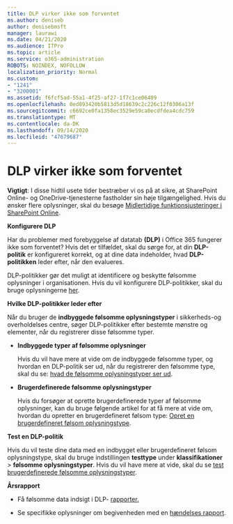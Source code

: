 ```yaml
---
title: DLP virker ikke som forventet
ms.author: deniseb
author: denisebmsft
manager: laurawi
ms.date: 04/21/2020
ms.audience: ITPro
ms.topic: article
ms.service: o365-administration
ROBOTS: NOINDEX, NOFOLLOW
localization_priority: Normal
ms.custom:
- "1241"
- "3200001"
ms.assetid: f6fcf5ad-55a1-4f25-af27-1f7c1ce06409
ms.openlocfilehash: 0ed893420b5813d5d18639c2c226c12f0306a13f
ms.sourcegitcommit: c6692ce0fa1358ec3529e59ca0ecdfdea4cdc759
ms.translationtype: MT
ms.contentlocale: da-DK
ms.lasthandoff: 09/14/2020
ms.locfileid: "47679687"
---
```

# <a name="dlp-not-working-as-expected"></a>DLP virker ikke som forventet

**Vigtigt**: I disse hidtil usete tider bestræber vi os på at sikre, at SharePoint Online- og OneDrive-tjenesterne fastholder sin høje tilgængelighed. Hvis du ønsker flere oplysninger, skal du besøge [Midlertidige funktionsjusteringer i SharePoint Online](https://aka.ms/ODSPAdjustments).

 **Konfigurere DLP**

Har du problemer med forebyggelse af datatab **(DLP)** i Office 365 fungerer ikke som forventet? Hvis det er tilfældet, skal du sørge for, at din **DLP-politik** er konfigureret korrekt, og at dine data indeholder, hvad **DLP-politikken** leder efter, når den evalueres.
  
DLP-politikker gør det muligt at identificere og beskytte følsomme oplysninger i organisationen. Hvis du vil konfigurere DLP-politikker, skal du bruge oplysningerne [her](https://docs.microsoft.com/office365/securitycompliance/prevent-data-loss#set-up-dlp).
  
 **Hvilke DLP-politikker leder efter**
  
Når du bruger de **indbyggede følsomme oplysningstyper** i sikkerheds-og overholdelses centre, søger DLP-politikker efter bestemte mønstre og elementer, når du registrerer disse følsomme typer.
  
- **Indbyggede typer af følsomme oplysninger**

    Hvis du vil have mere at vide om de indbyggede følsomme typer, og hvordan en DLP-politik ser ud, når du registrerer den følsomme type, skal du se: [hvad de følsomme oplysningstyper ser ud](https://docs.microsoft.com/microsoft-365/compliance/sensitive-information-type-entity-definitions).

- **Brugerdefinerede følsomme oplysningstyper**

    Hvis du forsøger at oprette brugerdefinerede typer af følsomme oplysninger, kan du bruge følgende artikel for at få mere at vide om, hvordan du opretter en brugerdefineret følsom type: [Opret en brugerdefineret følsom oplysningstype](https://docs.microsoft.com/microsoft-365/compliance/create-a-custom-sensitive-information-type).

**Test en DLP-politik**

Hvis du vil teste dine data med en indbygget eller brugerdefineret følsom oplysningstype, skal du bruge indstillingen **testtype** under **klassifikationer**  >  **følsomme oplysningstyper**. Hvis du vil have mere at vide, skal du se [test brugerdefinerede følsomme oplysningstyper](https://docs.microsoft.com/microsoft-365/compliance/create-a-custom-sensitive-information-type#create-custom-sensitive-information-types-in-the-security--compliance-center).

 **Årsrapport**
  
- Få følsomme data indsigt i DLP- [rapporter.](https://docs.microsoft.com/microsoft-365/compliance/data-loss-prevention-policies#dlp-reports)

- Se specifikke oplysninger om begivenheden med en [hændelses rapport](https://docs.microsoft.com/microsoft-365/compliance/data-loss-prevention-policies#incident-reports).
